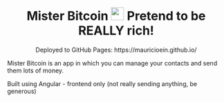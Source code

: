 
<h1 align="center">Mister Bitcoin <img src="https://mauricioein.github.io/assets/img/bitcoin.png" width="30px"> Pretend to be REALLY rich!</h1>

<p align="center">Deployed to GitHub Pages: https://mauricioein.github.io/</p>

<p>Mister Bitcoin is an app in which you can manage your contacts and send them lots of money.</ps>
<p>Built using Angular - frontend only (not really sending anything, be generous)</p>
